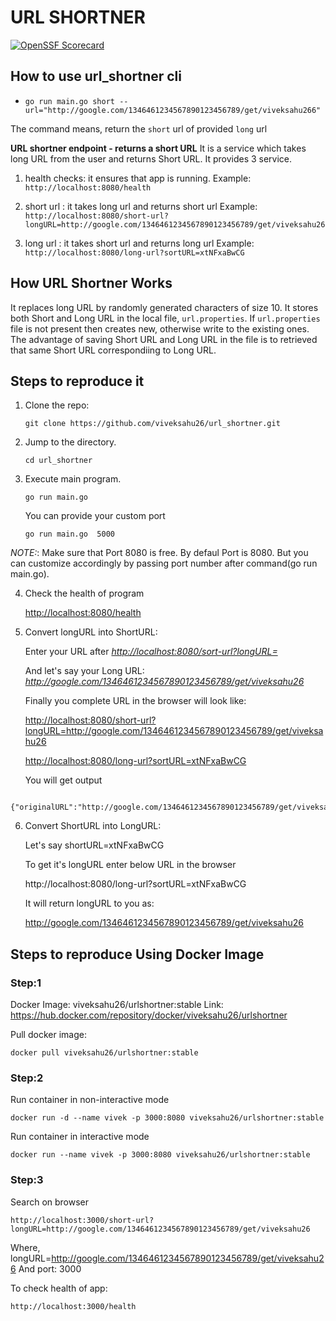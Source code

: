 # URL SHORTNER

[![OpenSSF Scorecard](https://api.securityscorecards.dev/projects/github.com/viveksahu26/url_shortner/badge)](https://securityscorecards.dev/viewer/?uri=github.com/viveksahu26/url_shortner)

## How to use url_shortner cli

- `go run main.go short --url="http://google.com/1346461234567890123456789/get/viveksahu266"`

The command means, return the `short` url of provided `long` url

**URL shortner endpoint - returns a short URL**
It is a service which takes long URL from the user and returns Short URL.
It provides 3 service.

1) health checks: it ensures that app is running.
Example: `http://localhost:8080/health`

2) short url : it takes long url and returns short url
Example: `http://localhost:8080/short-url?longURL=http://google.com/1346461234567890123456789/get/viveksahu26`

3) long url : it takes short url and returns long url
Example: `http://localhost:8080/long-url?sortURL=xtNFxaBwCG`

## How URL Shortner Works

It replaces long URL by randomly generated characters of size 10.
It stores both Short and Long URL in the local file, `url.properties`.
If `url.properties`  file is not present then creates new, otherwise write to the existing ones.
The advantage of saving Short URL and Long URL in the file is to retrieved that same Short URL correspondiing to Long URL.

## Steps to reproduce it

1) Clone the repo:

    `git clone https://github.com/viveksahu26/url_shortner.git`

2) Jump to the directory.

    `cd url_shortner`

3) Execute main program.

    `go run main.go`

    You can provide your custom port

     `go run main.go  5000`

*NOTE:*: Make sure that Port 8080 is free. By defaul Port is 8080. But you can customize accordingly by passing port number after command(go run main.go).

4) Check the health of program

    <http://localhost:8080/health>

5) Convert longURL into ShortURL:

    Enter your URL after *<http://localhost:8080/sort-url?longURL=>*

    And let's say your Long URL: *<http://google.com/1346461234567890123456789/get/viveksahu26>*

    Finally you complete URL in the browser will look like:

    <http://localhost:8080/short-url?longURL=http://google.com/1346461234567890123456789/get/viveksahu26>

    <http://localhost:8080/long-url?sortURL=xtNFxaBwCG>

     You will get output

```
    {"originalURL":"http://google.com/1346461234567890123456789/get/viveksahu26","shortURL":"http://localhost:8080/xtNFxaBwCG"}
```

6) Convert ShortURL into LongURL:

    Let's say shortURL=xtNFxaBwCG

    To get it's longURL enter below URL in the browser

    http://localhost:8080/long-url?sortURL=xtNFxaBwCG

    It will return longURL to you as:

    http://google.com/1346461234567890123456789/get/viveksahu26

## Steps to reproduce Using Docker Image

### Step:1

Docker Image: viveksahu26/urlshortner:stable
Link: https://hub.docker.com/repository/docker/viveksahu26/urlshortner

Pull docker image:

    docker pull viveksahu26/urlshortner:stable

### Step:2

Run container in non-interactive mode

    docker run -d --name vivek -p 3000:8080 viveksahu26/urlshortner:stable

Run container in interactive mode

    docker run --name vivek -p 3000:8080 viveksahu26/urlshortner:stable

### Step:3

Search on browser

    http://localhost:3000/short-url?longURL=http://google.com/1346461234567890123456789/get/viveksahu26

Where, longURL=http://google.com/1346461234567890123456789/get/viveksahu26
And port: 3000

To check health of app:

    http://localhost:3000/health
